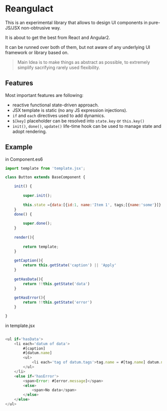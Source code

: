 # Reangulact

This is an experimental library that allows to design UI components in pure-JS/JSX non-obtrusive way.

It is about to get the best from React and Angular2.

It can be runned over both of them, but not aware of any underlying UI framework or library based on.

> Main Idea is to make things as abstract as possible, to extremely simplify sacrifying rarely used flexibility.

## Features

Most important features are following:
 - reactive functional state-driven approach.
 - JSX template is static (no any JS expression injections).
 - `if` and `each` directives used to add dynamics.
 - `$[key]` placeholder can be resolved into `state.key` or `this.key()`
 - `init()`, `done()`, `update()` life-time hook can be used to manage state and adopt rendering.

## Example 

in Component.es6

```javascript
import template from 'template.jsx';

class Button extends BaseComponent {

    init() {
        
        super.init();
        
        this.state ={data:[{id:1, name:'Item 1', tags;[{name:'some'}]},...]};
    }
    done() {
    
        super.done();
    }
    
    render(){
    
        return template;
    }
    
    getCaption(){
        return this.getState('caption') || 'Apply'
    }
    
    getHasData(){
        return !!this.getState('data')
    }
    
    getHasError(){
        return !!this.getState('error')
    }

}

```

in template.jsx

```javascript

<ul if='hasData'>
    <li each='datum of data'>
        #[caption]
        #[datum.name]
        <ul>
            <li each='tag of datum.tags'>tag.name = #[tag.name] datum.name = #[datum.name]</li>
        </ul>
    </li>
    <else if='hasError'>
        <span>Error: #[error.message]</span>
        <else>
            <span>No data</span>
        </else>
    </else>
</ul>
```
